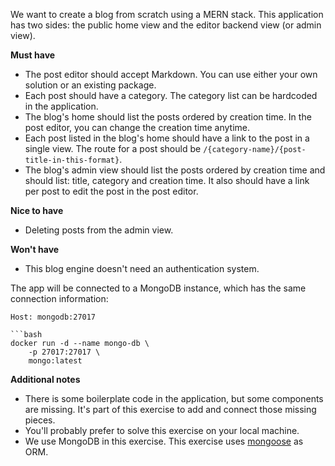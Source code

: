 We want to create a blog from scratch using a MERN stack. This application has two sides: the public home view and the editor backend view (or admin view).

**Must have**

* The post editor should accept Markdown. You can use either your own solution or an existing package.
* Each post should have a category. The category list can be hardcoded in the application.
* The blog's home should list the posts ordered by creation time. In the post editor, you can change the creation time anytime.
* Each post listed in the blog's home should have a link to the post in a single view. The route for a post should be `/{category-name}/{post-title-in-this-format}`.
* The blog's admin view should list the posts ordered by creation time and should list: title, category and creation time. It also should have a link per post to edit the post in the post editor.

**Nice to have**

* Deleting posts from the admin view.

**Won't have**

* This blog engine doesn't need an authentication system.

The app will be connected to a MongoDB instance, which has the same connection information:

```
Host: mongodb:27017

```bash
docker run -d --name mongo-db \
    -p 27017:27017 \
    mongo:latest
```

**Additional notes**

* There is some boilerplate code in the application, but some components are missing. It's part of this exercise to add and connect those missing pieces.
* You'll probably prefer to solve this exercise on your local machine.
* We use MongoDB in this exercise. This exercise uses [mongoose](https://mongoosejs.com/) as ORM.